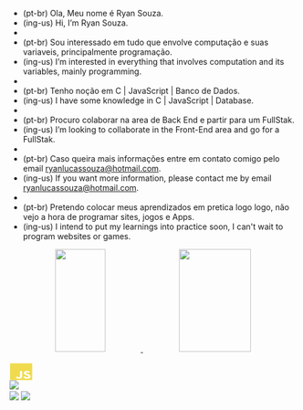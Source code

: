 -  (pt-br) Ola, Meu nome é Ryan Souza.
-  (ing-us) Hi, I’m Ryan Souza.
-  
-  (pt-br) Sou interessado em tudo que envolve computação e suas variaveis, principalmente programação.
-  (ing-us) I’m interested in everything that involves computation and its variables, mainly programming.
-  
-  (pt-br) Tenho noção em C | JavaScript | Banco de Dados.
-  (ing-us) I have some knowledge in C | JavaScript | Database.
-  
-  (pt-br) Procuro colaborar na area de Back End e partir para um FullStak.
-  (ing-us) I’m looking to collaborate in the Front-End area and go for a FullStak.
-  
-  (pt-br) Caso queira mais informações entre em contato comigo pelo email ryanlucassouza@hotmail.com.
-  (ing-us) If you want more information, please contact me by email ryanlucassouza@hotmail.com.
-
- (pt-br) Pretendo colocar meus aprendizados em pretica logo logo, não vejo a hora de programar sites, jogos e Apps.
- (ing-us) I intend to put my learnings into practice soon, I can't wait to program websites or games.

<div align="center">
  <a href="https://github.com/Souza-Ryan">
  <img height="180em" src="https://github-readme-stats.vercel.app/api?username=Souza-Ryan&show_icons=true&theme=dark&include_all_commits=true&count_private=true" <img width="42%" src="link">
  <img height="180em" src="https://github-readme-stats.vercel.app/api/top-langs/?username=Souza-Ryan&layout=compact&langs_count=7&theme=dark" <img width="50%" src="link">
</div>
<div style="display: inline_block"><br>
  <img align="center" alt="Ryan-Js" height="30" width="40" src="https://raw.githubusercontent.com/devicons/devicon/master/icons/javascript/javascript-plain.svg">
  <isrc="https://media.discordapp.net/attachments/639956127056134178/890373478988013628/Publicacoes_Instagram_1_1.png?width=676&height=676">
</div>
  <img heigth="100em" src='https://avataaars.io/?avatarStyle=Circle&topType=ShortHairShortCurly&accessoriesType=Round&hairColor=BrownDark&facialHairType=Blank&clotheType=Hoodie&clotheColor=Black&eyeType=WinkWacky&eyebrowType=DefaultNatural&mouthType=Twinkle&skinColor=Light'
/>
 
<div> 
  <a href="https://www.instagram.com/ryanl_souza/" target="_blank"><img src="https://img.shields.io/badge/-Instagram-%23E4405F?style=for-the-badge&logo=instagram&logoColor=white" target="_blank"></a>
  <a href="https://www.linkedin.com/in/ryan-souza-077131223/" target="_blank"><img src="https://img.shields.io/badge/-LinkedIn-%230077B5?style=for-the-badge&logo=linkedin&logoColor=white" target="_blank"></a> 
 
 
</div>
